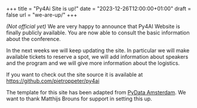 +++
title = "Py4Ai Site is up!"
date = "2023-12-26T12:00:00+01:00"
draft = false
url = "we-are-up/"
+++

_(Not official yet)_
We are very happy to announce that Py4AI Website is finally publicly available.
You are now able to consult the basic information about the conference.

In the next weeks we will keep updating
the site. In particular we will make available tickets
to reserve a spot, we will add information about speakers and the program and we will give more information about the logistics.

If you want to check out the site source it is available at https://github.com/pietroppeter/py4ai

The template for this site has been adapted
from [PyData Amsterdam](https://amsterdam.pydata.org/).
We want to thank Matthijs Brouns for support in setting this up.
